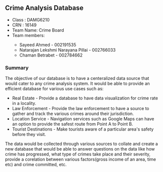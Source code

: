 <h2><b>Crime Analysis Database</b></h2>
<ul>
  <li>Class : DAMG6210</li>
  <li>CRN : 16149</li>
  <li>Team Name: Crime Board</li>
  <li>Team members:</li>
  <ul>
    <li>Sayeed Ahmed - 002191535</li> 
    <li>Natarajan Lekshmi Narayana Pillai - 002766033</li>
    <li>Chaman Betrabet - 002784662</li>
  </ul>
</ul> 

<p>
<h3>Summary</h3>

The objective of our database is to have a centeralized data source that would cater to any crime analysis system. It would be able to provide an efficient database for various use cases such as:
<ul>
<li>Real Estate - Provide a database to have data visualization for crime rate in a locality.</li>

<li>Law Enforcement - Provide the law enforcement to have a source to gather and track the various crimes around their jurisdiction. </li>

<li>Location Service - Navigation services such as Google Maps can have an option to provide the safest route from Point A to Point B.</li>

<li>Tourist Destinations - Make tourists aware of a particular area's safety before they visit.</li>
</ul>
The data would be collected through various sources to collate and create a new database that would be able to answer questions on the data like how crime has progressed, what type of crimes take place and their severity, provide a corelation between various factors(gross income of an area, time etc) and crime committed, etc.
</p>
